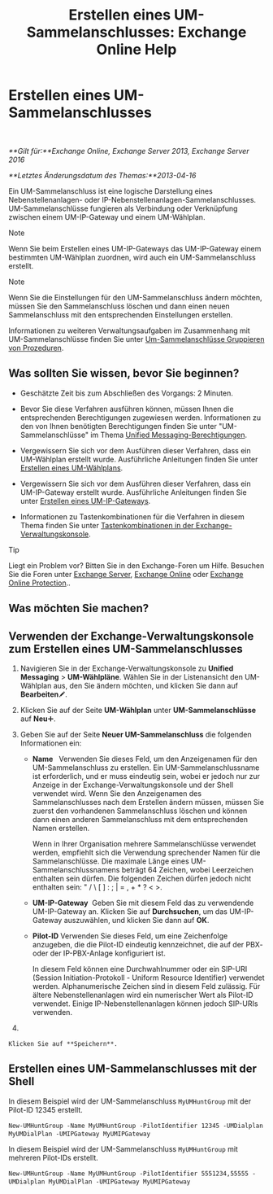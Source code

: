 ﻿---
title: 'Erstellen eines UM-Sammelanschlusses: Exchange Online Help'
TOCTitle: Erstellen eines UM-Sammelanschlusses
ms:assetid: 43ecb1ec-5f82-4516-9010-de8f954d3758
ms:mtpsurl: https://technet.microsoft.com/de-de/library/Aa997679(v=EXCHG.150)
ms:contentKeyID: 50554805
ms.date: 05/23/2018
mtps_version: v=EXCHG.150
f1_keywords:
- Microsoft.Exchange.Management.SnapIn.Esm.Servers.UnifiedMessaging.CreateUMHuntGroupWizardForm.CreateUMHuntGroupWizardPage1
ms.translationtype: MT
---

# Erstellen eines UM-Sammelanschlusses

 

_**Gilt für:**Exchange Online, Exchange Server 2013, Exchange Server 2016_

_**Letztes Änderungsdatum des Themas:**2013-04-16_

Ein UM-Sammelanschluss ist eine logische Darstellung eines Nebenstellenanlagen- oder IP-Nebenstellenanlagen-Sammelanschlusses. UM-Sammelanschlüsse fungieren als Verbindung oder Verknüpfung zwischen einem UM-IP-Gateway und einem UM-Wählplan.


> [!NOTE]
> Wenn Sie beim Erstellen eines UM-IP-Gateways das UM-IP-Gateway einem bestimmten UM-Wählplan zuordnen, wird auch ein UM-Sammelanschluss erstellt.




> [!NOTE]
> Wenn Sie die Einstellungen für den UM-Sammelanschluss ändern möchten, müssen Sie den Sammelanschluss löschen und dann einen neuen Sammelanschluss mit den entsprechenden Einstellungen erstellen.



Informationen zu weiteren Verwaltungsaufgaben im Zusammenhang mit UM-Sammelanschlüsse finden Sie unter [Um-Sammelanschlüsse Gruppieren von Prozeduren](um-hunt-group-procedures-exchange-2013-help.md).

## Was sollten Sie wissen, bevor Sie beginnen?

  - Geschätzte Zeit bis zum Abschließen des Vorgangs: 2 Minuten.

  - Bevor Sie diese Verfahren ausführen können, müssen Ihnen die entsprechenden Berechtigungen zugewiesen werden. Informationen zu den von Ihnen benötigten Berechtigungen finden Sie unter "UM-Sammelanschlüsse" im Thema [Unified Messaging-Berechtigungen](unified-messaging-permissions-exchange-2013-help.md).

  - Vergewissern Sie sich vor dem Ausführen dieser Verfahren, dass ein UM-Wählplan erstellt wurde. Ausführliche Anleitungen finden Sie unter [Erstellen eines UM-Wählplans](create-a-um-dial-plan-exchange-2013-help.md).

  - Vergewissern Sie sich vor dem Ausführen dieser Verfahren, dass ein UM-IP-Gateway erstellt wurde. Ausführliche Anleitungen finden Sie unter [Erstellen eines UM-IP-Gateways](create-a-um-ip-gateway-exchange-2013-help.md).

  - Informationen zu Tastenkombinationen für die Verfahren in diesem Thema finden Sie unter [Tastenkombinationen in der Exchange-Verwaltungskonsole](keyboard-shortcuts-in-the-exchange-admin-center-exchange-online-protection-help.md).


> [!TIP]
> Liegt ein Problem vor? Bitten Sie in den Exchange-Foren um Hilfe. Besuchen Sie die Foren unter <A href="https://go.microsoft.com/fwlink/p/?linkid=60612">Exchange Server</A>, <A href="https://go.microsoft.com/fwlink/p/?linkid=267542">Exchange Online</A> oder <A href="https://go.microsoft.com/fwlink/p/?linkid=285351">Exchange Online Protection</A>..



## Was möchten Sie machen?

## Verwenden der Exchange-Verwaltungskonsole zum Erstellen eines UM-Sammelanschlusses

1.  Navigieren Sie in der Exchange-Verwaltungskonsole zu **Unified Messaging** \> **UM-Wählpläne**. Wählen Sie in der Listenansicht den UM-Wählplan aus, den Sie ändern möchten, und klicken Sie dann auf **Bearbeiten**![Bearbeitungssymbol](images/Bb124582.6f53ccb2-1f13-4c02-bea0-30690e6ea71d(EXCHG.150).gif "Bearbeitungssymbol").

2.  Klicken Sie auf der Seite **UM-Wählplan** unter **UM-Sammelanschlüsse** auf **Neu**![Hinzufügen (Symbol)](images/JJ218640.c1e75329-d6d7-4073-a27d-498590bbb558(EXCHG.150).gif "Hinzufügen (Symbol)").

3.  Geben Sie auf der Seite **Neuer UM-Sammelanschluss** die folgenden Informationen ein:
    
      - **Name**   Verwenden Sie dieses Feld, um den Anzeigenamen für den UM-Sammelanschluss zu erstellen. Ein UM-Sammelanschlussname ist erforderlich, und er muss eindeutig sein, wobei er jedoch nur zur Anzeige in der Exchange-Verwaltungskonsole und der Shell verwendet wird. Wenn Sie den Anzeigenamen des Sammelanschlusses nach dem Erstellen ändern müssen, müssen Sie zuerst den vorhandenen Sammelanschluss löschen und können dann einen anderen Sammelanschluss mit dem entsprechenden Namen erstellen.
        
        Wenn in Ihrer Organisation mehrere Sammelanschlüsse verwendet werden, empfiehlt sich die Verwendung sprechender Namen für die Sammelanschlüsse. Die maximale Länge eines UM-Sammelanschlussnamens beträgt 64 Zeichen, wobei Leerzeichen enthalten sein dürfen. Die folgenden Zeichen dürfen jedoch nicht enthalten sein: " / \\ \[ \] : ; | = , + \* ? \< \>.
    
      - **UM-IP-Gateway**  Geben Sie mit diesem Feld das zu verwendende UM-IP-Gateway an. Klicken Sie auf **Durchsuchen**, um das UM-IP-Gateway auszuwählen, und klicken Sie dann auf **OK**.
    
      - **Pilot-ID** Verwenden Sie dieses Feld, um eine Zeichenfolge anzugeben, die die Pilot-ID eindeutig kennzeichnet, die auf der PBX- oder der IP-PBX-Anlage konfiguriert ist.
        
        In diesem Feld können eine Durchwahlnummer oder ein SIP-URI (Session Initiation-Protokoll - Uniform Resource Identifier) verwendet werden. Alphanumerische Zeichen sind in diesem Feld zulässig. Für ältere Nebenstellenanlagen wird ein numerischer Wert als Pilot-ID verwendet. Einige IP-Nebenstellenanlagen können jedoch SIP-URIs verwenden.

4.  
    
    Klicken Sie auf **Speichern**.

## Erstellen eines UM-Sammelanschlusses mit der Shell

In diesem Beispiel wird der UM-Sammelanschluss `MyUMHuntGroup` mit der Pilot-ID 12345 erstellt.

    New-UMHuntGroup -Name MyUMHuntGroup -PilotIdentifier 12345 -UMDialplan MyUMDialPlan -UMIPGateway MyUMIPGateway

In diesem Beispiel wird der UM-Sammelanschluss `MyUMHuntGroup` mit mehreren Pilot-IDs erstellt.

    New-UMHuntGroup -Name MyUMHuntGroup -PilotIdentifier 5551234,55555 -UMDialplan MyUMDialPlan -UMIPGateway MyUMIPGateway

